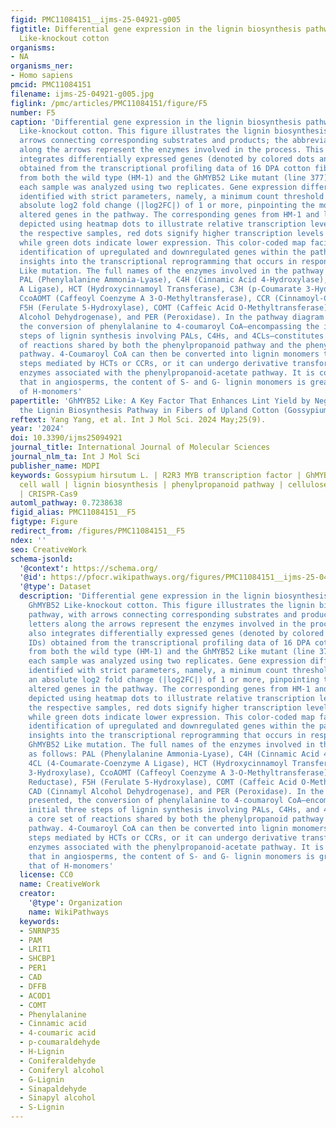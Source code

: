 ```yaml
---
figid: PMC11084151__ijms-25-04921-g005
figtitle: Differential gene expression in the lignin biosynthesis pathway of GhMYB52
  Like-knockout cotton
organisms:
- NA
organisms_ner:
- Homo sapiens
pmcid: PMC11084151
filename: ijms-25-04921-g005.jpg
figlink: /pmc/articles/PMC11084151/figure/F5
number: F5
caption: 'Differential gene expression in the lignin biosynthesis pathway of GhMYB52
  Like-knockout cotton. This figure illustrates the lignin biosynthesis pathway, with
  arrows connecting corresponding substrates and products; the abbreviated letters
  along the arrows represent the enzymes involved in the process. This figure also
  integrates differentially expressed genes (denoted by colored dots and gene IDs)
  obtained from the transcriptional profiling data of 16 DPA cotton fiber samples
  from both the wild type (HM-1) and the GhMYB52 Like mutant (line 377). For robustness,
  each sample was analyzed using two replicates. Gene expression differences were
  identified with strict parameters, namely, a minimum count threshold of 5 and an
  absolute log2 fold change (|log2FC|) of 1 or more, pinpointing the most significantly
  altered genes in the pathway. The corresponding genes from HM-1 and line 377 are
  depicted using heatmap dots to illustrate relative transcription levels: within
  the respective samples, red dots signify higher transcription levels of the gene,
  while green dots indicate lower expression. This color-coded map facilitates the
  identification of upregulated and downregulated genes within the pathway, providing
  insights into the transcriptional reprogramming that occurs in response to the GhMYB52
  Like mutation. The full names of the enzymes involved in the pathway are as follows:
  PAL (Phenylalanine Ammonia-Lyase), C4H (Cinnamic Acid 4-Hydroxylase), 4CL (4-Coumarate-Coenzyme
  A Ligase), HCT (Hydroxycinnamoyl Transferase), C3H (p-Coumarate 3-Hydroxylase),
  CcoAOMT (Caffeoyl Coenzyme A 3-O-Methyltransferase), CCR (Cinnamoyl-CoA Reductase),
  F5H (Ferulate 5-Hydroxylase), COMT (Caffeic Acid O-Methyltransferase), CAD (Cinnamyl
  Alcohol Dehydrogenase), and PER (Peroxidase). In the pathway diagram presented,
  the conversion of phenylalanine to 4-coumaroyl CoA—encompassing the initial three
  steps of lignin synthesis involving PALs, C4Hs, and 4CLs—constitutes a core set
  of reactions shared by both the phenylpropanoid pathway and the phenylpropanoid–acetate
  pathway. 4-Coumaroyl CoA can then be converted into lignin monomers through subsequent
  steps mediated by HCTs or CCRs, or it can undergo derivative transformations via
  enzymes associated with the phenylpropanoid-acetate pathway. It is commonly understood
  that in angiosperms, the content of S- and G- lignin monomers is greater than that
  of H-monomers'
papertitle: 'GhMYB52 Like: A Key Factor That Enhances Lint Yield by Negatively Regulating
  the Lignin Biosynthesis Pathway in Fibers of Upland Cotton (Gossypium hirsutum L.)'
reftext: Yang Yang, et al. Int J Mol Sci. 2024 May;25(9).
year: '2024'
doi: 10.3390/ijms25094921
journal_title: International Journal of Molecular Sciences
journal_nlm_ta: Int J Mol Sci
publisher_name: MDPI
keywords: Gossypium hirsutum L. | R2R3 MYB transcription factor | GhMYB52 Like | secondary
  cell wall | lignin biosynthesis | phenylpropanoid pathway | cellulose synthesis
  | CRISPR-Cas9
automl_pathway: 0.7238638
figid_alias: PMC11084151__F5
figtype: Figure
redirect_from: /figures/PMC11084151__F5
ndex: ''
seo: CreativeWork
schema-jsonld:
  '@context': https://schema.org/
  '@id': https://pfocr.wikipathways.org/figures/PMC11084151__ijms-25-04921-g005.html
  '@type': Dataset
  description: 'Differential gene expression in the lignin biosynthesis pathway of
    GhMYB52 Like-knockout cotton. This figure illustrates the lignin biosynthesis
    pathway, with arrows connecting corresponding substrates and products; the abbreviated
    letters along the arrows represent the enzymes involved in the process. This figure
    also integrates differentially expressed genes (denoted by colored dots and gene
    IDs) obtained from the transcriptional profiling data of 16 DPA cotton fiber samples
    from both the wild type (HM-1) and the GhMYB52 Like mutant (line 377). For robustness,
    each sample was analyzed using two replicates. Gene expression differences were
    identified with strict parameters, namely, a minimum count threshold of 5 and
    an absolute log2 fold change (|log2FC|) of 1 or more, pinpointing the most significantly
    altered genes in the pathway. The corresponding genes from HM-1 and line 377 are
    depicted using heatmap dots to illustrate relative transcription levels: within
    the respective samples, red dots signify higher transcription levels of the gene,
    while green dots indicate lower expression. This color-coded map facilitates the
    identification of upregulated and downregulated genes within the pathway, providing
    insights into the transcriptional reprogramming that occurs in response to the
    GhMYB52 Like mutation. The full names of the enzymes involved in the pathway are
    as follows: PAL (Phenylalanine Ammonia-Lyase), C4H (Cinnamic Acid 4-Hydroxylase),
    4CL (4-Coumarate-Coenzyme A Ligase), HCT (Hydroxycinnamoyl Transferase), C3H (p-Coumarate
    3-Hydroxylase), CcoAOMT (Caffeoyl Coenzyme A 3-O-Methyltransferase), CCR (Cinnamoyl-CoA
    Reductase), F5H (Ferulate 5-Hydroxylase), COMT (Caffeic Acid O-Methyltransferase),
    CAD (Cinnamyl Alcohol Dehydrogenase), and PER (Peroxidase). In the pathway diagram
    presented, the conversion of phenylalanine to 4-coumaroyl CoA—encompassing the
    initial three steps of lignin synthesis involving PALs, C4Hs, and 4CLs—constitutes
    a core set of reactions shared by both the phenylpropanoid pathway and the phenylpropanoid–acetate
    pathway. 4-Coumaroyl CoA can then be converted into lignin monomers through subsequent
    steps mediated by HCTs or CCRs, or it can undergo derivative transformations via
    enzymes associated with the phenylpropanoid-acetate pathway. It is commonly understood
    that in angiosperms, the content of S- and G- lignin monomers is greater than
    that of H-monomers'
  license: CC0
  name: CreativeWork
  creator:
    '@type': Organization
    name: WikiPathways
  keywords:
  - SNRNP35
  - PAM
  - LRIT1
  - SHCBP1
  - PER1
  - CAD
  - DFFB
  - ACOD1
  - COMT
  - Phenylalanine
  - Cinnamic acid
  - 4-coumaric acid
  - p-coumaraldehyde
  - H-Lignin
  - Coniferaldehyde
  - Coniferyl alcohol
  - G-Lignin
  - Sinapaldehyde
  - Sinapyl alcohol
  - S-Lignin
---
```

